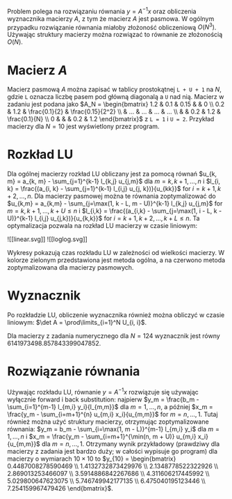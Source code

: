 Problem polega na rozwiązaniu równania $y = A^{-1}x$ oraz obliczenia wyznacznika macierzy $A$, z tym że macierz $A$ jest pasmowa. W ogólnym przypadku rozwiązanie równania miałoby złożoność obliczeniową $O(N^3)$. Używając struktury macierzy można rozwiązać to równanie ze złożonością $O(N)$.

# Macierz $A$
Macierz pasmową $A$ można zapisać w tablicy prostokątnej `L + U + 1` na $N$, gdzie `L` oznacza liczbę pasem pod główną diagonalą a `U` nad nią. Macierz w zadaniu jest podana jako $A_N = \begin{bmatrix} 1.2 & 0.1 & 0.15 & & 0 \\ 0.2 & 1.2 & \frac{0.1}{2} & \frac{0.15}{2^2} \\ & ... & ... & ... & ... \\ & & 0.2 & 1.2 & \frac{0.1}{N} \\ 0 & & & 0.2 & 1.2 \end{bmatrix}$ z `L = 1` i `U = 2`. Przykład macierzy dla $N = 10$ jest wyświetlony przez program.

# Rozkład LU
Dla ogólnej macierzy rozkład LU obliczany jest za pomocą równań $u_{k, m} = a_{k, m} - \sum_{j=1}^{k-1} l_{k,j} u_{j,m}$ dla $m = k, k + 1, ..., n$ i $l_{i, k} = \frac{(a_{i, k} - \sum_{j=1}^{k-1} l_{i,j} u_{j, k})}{u_{kk}}$ for $i = k + 1, k + 2, ..., n$. Dla macierzy pasmowej można te równania zoptymalizować do $u_{k,m} = a_{k,m} - \sum_{j=\max(1, k - L, m - U)}^{k-1} l_{k,j} u_{j,m}$ for $m = k, k + 1, ..., k + U \le n$ i $l_{i,k} = \frac{(a_{i,k} - \sum_{j=\max(1, i - L, k - U)}^{k-1} l_{i,j} u_{j,k})}{u_{k,k}}$ for $i = k + 1, k + 2, ..., k + L \le n$.
Ta optymalizacja pozwala na rozkład LU macierzy w czasie liniowym:

![[linear.svg]] ![[loglog.svg]]

Wykresy pokazują czas rozkładu LU w zależności od wielkości macierzy. W kolorze zielonym przedstawiona jest metoda ogólna, a na czerwono metoda zoptymalizowana dla macierzy pasmowych.

# Wyznacznik
Po rozkładzie LU, obliczenie wyznacznika również można obliczyć w czasie liniowym: $\det A = \prod\limits_{i=1}^N U_{i, i}$.

Dla macierzy z zadania numerycznego dla $N = 124$ wyznacznik jest równy $6141973498.857843399047852$.

# Rozwiązanie równania
Używając rozkładu LU, równanie $y = A^{-1}x$ rozwiązuje się używając wyłącznie forward i back substitution: najpierw $y_m = \frac{b_m - \sum_{i=1}^{m-1} l_{m,i} y_i}{l_{m,m}}$ dla $m = 1, ..., n$, a później $x_m = \frac{y_m - \sum_{i=m+1}^{n} u_{m,i} x_i}{u_{m,m}}$ for $m = n, ..., 1$. Tutaj również można użyć struktury macierzy, otrzymując zoptymalizowane równania: $y_m = b_m - \sum_{i=\max(1, m - L)}^{m-1} l_{m,i} y_i$ dla $m = 1, ..., n$ i $x_m = \frac{y_m - \sum_{i=m+1}^{\min(n, m + U)} u_{m,i} x_i}{u_{m,m}}$ dla $m = n, ..., 1$. Otrzymany wynik przykładowy (prawdziwy dla macierzy z zadania jest bardzo duży; w całości wypisuje go program) dla macierzy o wymiarach $10 \times 10$ to $y_{10} = \begin{bmatrix} 0.4487008278590469 \\ 1.4132732873429976 \\ 2.1348778522322926 \\ 2.869013253466097 \\ 3.5914886842267686 \\ 4.311606217445992 \\ 5.029800647623075 \\ 5.746749942177135 \\ 6.475040195123446 \\ 7.254159967479426 \end{bmatrix}$.
